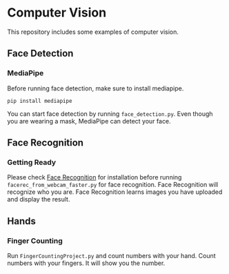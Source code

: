 # Computer Vision
This repository includes some examples of computer vision.

## Face Detection
### MediaPipe
Before running face detection, make sure to install mediapipe.
~~~
pip install mediapipe
~~~
You can start face detection by running ```face_detection.py```.
Even though you are wearing a mask, MediaPipe can detect your face.

## Face Recognition
### Getting Ready
Please check [Face Recognition](https://github.com/ageitgey/face_recognition) for installation before
running ```facerec_from_webcam_faster.py``` for face recognition.
Face Recognition will recognize who you are. Face Recognition learns images you have uploaded and display the result.

## Hands
### Finger Counting
Run ```FingerCountingProject.py``` and count numbers with your hand.
Count numbers with your fingers. It will show you the number.
